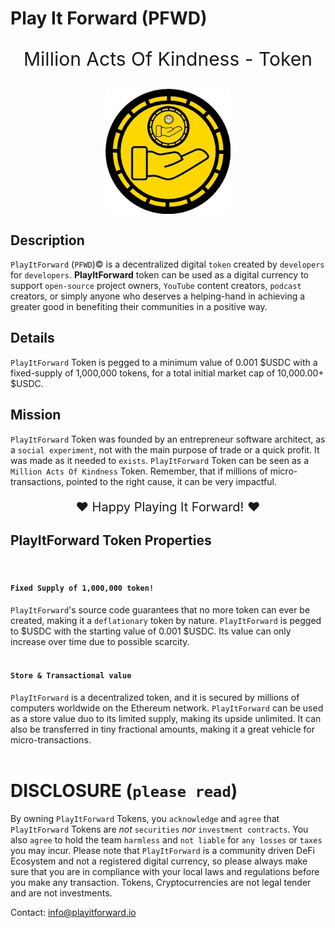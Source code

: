 # Play It Forward (PFWD)

<p style="text-align: center; font-size:30px">Million Acts Of Kindness - Token</p>

<img style="display: block; margin: 20px auto" width="200" src="assets/images/pfwd-gold.png">

## Description
`PlayItForward` (`PFWD`)&copy; is a decentralized digital `token` created by `developers` for `developers`.  **PlayItForward** token can be used as a digital currency to support `open-source` project owners, `YouTube` content creators, `podcast` creators, or simply anyone who deserves a helping-hand in achieving a greater good in benefiting their communities in a positive way.

## Details
`PlayItForward` Token is pegged to a minimum value of 0.001 $USDC with a fixed-supply of 1,000,000 tokens, for a total initial market cap of 10,000.00+ $USDC.

## Mission
 `PlayItForward` Token was founded by an entrepreneur software architect, as a `social experiment`, not with the main purpose of trade or a quick profit. It was made as it needed to `exists`.  `PlayItForward` Token can be seen as a `Million Acts Of Kindness` Token.  Remember, that if millions of micro-transactions, pointed to the right cause, it can be very impactful.  

<p style="text-align: center; font-size:20px">❤️ Happy Playing It Forward! ❤️</p>


## PlayItForward Token Properties
<br/>

#### `Fixed Supply of 1,000,000 token!`

`PlayItForward`'s source code guarantees that no more token can ever be created, making it a `deflationary` token by nature. `PlayItForward` is pegged to $USDC with the starting value of 0.001 $USDC. Its value can only increase over time due to possible scarcity.
<br/><br/>

#### `Store & Transactional value`
`PlayItForward` is a decentralized token, and it is secured by millions of computers worldwide on the Ethereum network.  `PlayItForward` can be used as a store value duo to its limited supply, making its upside unlimited. It can also be transferred in tiny fractional amounts, making it a great vehicle for micro-transactions.
<br/><br/>

# DISCLOSURE (`please read`)
 By owning `PlayItForward` Tokens, you `acknowledge` and `agree` that `PlayItForward` Tokens are *not* `securities` *nor* `investment contracts`.  You also `agree` to hold the team `harmless` and `not liable` for `any losses` or `taxes` you may incur. Please note that `PlayItForward` is a community driven DeFi Ecosystem and not a registered digital currency, so please always make sure that you are in compliance with your local laws and regulations before you make any transaction. Tokens, Cryptocurrencies are not legal tender and are not investments.

 Contact: info@playitforward.io